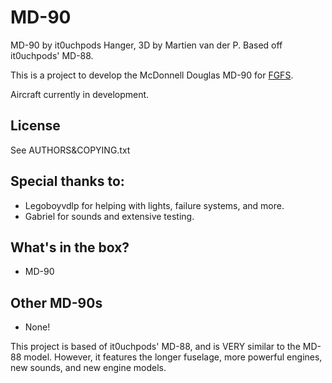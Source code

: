 # MD-90
MD-90 by it0uchpods Hanger, 3D by Martien van der P. Based off it0uchpods' MD-88.

This is a project to develop the McDonnell Douglas MD-90 for [FGFS](http://www.flightgear.org/).

Aircraft currently in development.

## License

See AUTHORS&COPYING.txt

## Special thanks to:
* Legoboyvdlp for helping with lights, failure systems, and more.
* Gabriel for sounds and extensive testing.

## What's in the box?
* MD-90

## Other MD-90s
* None!

This project is based of it0uchpods' MD-88, and is VERY similar to the MD-88 model. However, it features the longer fuselage, more powerful engines, new sounds, and new engine models.